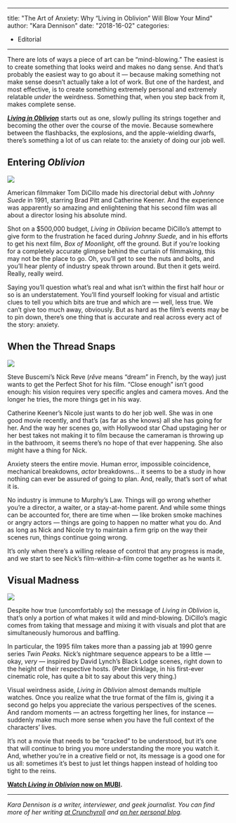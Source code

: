 
---
title: "The Art of Anxiety: Why &#8220;Living in Oblivion&#8221; Will Blow Your Mind"
author: "Kara Dennison"
date: "2018-16-02"
categories:
- Editorial
---

There are lots of ways a piece of art can be &#8220;mind-blowing.&#8221; The easiest is to create something that looks weird and makes no dang sense. And that&#8217;s probably the easiest way to go about it &#8212; because making something not make sense doesn&#8217;t actually take a lot of work. But one of the hardest, and most effective, is to create something extremely personal and extremely relatable *under* the weirdness. Something that, when you step back from it, makes complete sense.

[***Living in Oblivion***](https://vrv.co/watch/GY192E7VR/Living-in-Oblivion) starts out as one, slowly pulling its strings together and becoming the other over the course of the movie. Because somewhere between the flashbacks, the explosions, and the apple-wielding dwarfs, there&#8217;s something a lot of us can relate to: the anxiety of doing our job well.

## Entering *Oblivion*

![](https://i0.wp.com/vrvblog.co/wp-content/uploads/2018/02/vrv_oblivion02-300x169.gif?resize=501%2C282&#038;ssl=1)

American filmmaker Tom DiCillo made his directorial debut with *Johnny Suede* in 1991, starring Brad Pitt and Catherine Keener. And the experience was apparently so amazing and enlightening that his second film was all about a director losing his absolute mind.

Shot on a $500,000 budget, *Living in Oblivion* became DiCillo&#8217;s attempt to give form to the frustration he faced during *Johnny Suede,* and in his efforts to get his next film, *Box of Moonlight,* off the ground. But if you&#8217;re looking for a completely accurate glimpse behind the curtain of filmmaking, this may not be the place to go. Oh, you&#8217;ll get to see the nuts and bolts, and you&#8217;ll hear plenty of industry speak thrown around. But then it gets weird. Really, really weird.

Saying you&#8217;ll question what&#8217;s real and what isn&#8217;t within the first half hour or so is an understatement. You&#8217;ll find yourself looking for visual and artistic clues to tell you which bits are true and which are &#8212; well, less true. We can&#8217;t give too much away, obviously. But as hard as the film&#8217;s events may be to pin down, there&#8217;s one thing that is accurate and real across every act of the story: anxiety.

 

## When the Thread Snaps

![](https://i0.wp.com/vrvblog.co/wp-content/uploads/2018/02/vrv_oblivion01-300x169.gif?resize=501%2C282&#038;ssl=1)

Steve Buscemi&#8217;s Nick Reve (*rêve* means &#8220;dream&#8221; in French, by the way) just wants to get the Perfect Shot for his film. &#8220;Close enough&#8221; isn&#8217;t good enough: his vision requires very specific angles and camera moves. And the longer he tries, the more things get in his way.

Catherine Keener&#8217;s Nicole just wants to do her job well. She was in one good movie recently, and that&#8217;s (as far as she knows) all she has going for her. And the way her scenes go, with Hollywood star Chad upstaging her or her best takes not making it to film because the cameraman is throwing up in the bathroom, it seems there&#8217;s no hope of that ever happening. She also might have a thing for Nick.

Anxiety steers the entire movie. Human error, impossible coincidence, mechanical breakdowns, *actor* breakdowns&#8230; it seems to be a study in how nothing can ever be assured of going to plan. And, really, that&#8217;s sort of what it is.

No industry is immune to Murphy&#8217;s Law. Things will go wrong whether you&#8217;re a director, a waiter, or a stay-at-home parent. And while some things can be accounted for, there are time when &#8212; like broken smoke machines or angry actors &#8212; things are going to happen no matter what you do. And as long as Nick and Nicole try to maintain a firm grip on the way their scenes run, things continue going wrong.

It&#8217;s only when there&#8217;s a willing release of control that any progress is made, and we start to see Nick&#8217;s film-within-a-film come together as he wants it.

 

## Visual Madness

![](https://i2.wp.com/vrvblog.co/wp-content/uploads/2018/02/vrv_oblivion03-300x169.gif?resize=501%2C282&#038;ssl=1)

Despite how true (uncomfortably so) the message of *Living in Oblivion* is, that&#8217;s only a portion of what makes it wild and mind-blowing. DiCillo&#8217;s magic comes from taking that message and mixing it with visuals and plot that are simultaneously humorous and baffling.

In particular, the 1995 film takes more than a passing jab at 1990 genre series *Twin Peaks.* Nick&#8217;s nightmare sequence appears to be a little &#8212; okay, *very* &#8212; inspired by David Lynch&#8217;s Black Lodge scenes, right down to the height of their respective hosts. (Peter Dinklage, in his first-ever cinematic role, has quite a bit to say about this very thing.)

Visual weirdness aside, *Living in Oblivion* almost demands multiple watches. Once you realize what the true format of the film is, giving it a second go helps you appreciate the various perspectives of the scenes. And random moments &#8212; an actress forgetting her lines, for instance &#8212; suddenly make much more sense when you have the full context of the characters&#8217; lives.

It&#8217;s not a movie that needs to be &#8220;cracked&#8221; to be understood, but it&#8217;s one that will continue to bring you more understanding the more you watch it. And, whether you&#8217;re in a creative field or not, its message is a good one for us all: sometimes it&#8217;s best to just let things happen instead of holding too tight to the reins.

 

**[Watch *Living in Oblivion* now on MUBI](https://vrv.co/watch/GY192E7VR/Living-in-Oblivion).**

 

---

*Kara Dennison is a writer, interviewer, and geek journalist. You can find more of her writing [at Crunchyroll](http://www.crunchyroll.com/newsfeed/writer/RubyCosmos) and [on her personal blog](http://www.karadennison.com).*
